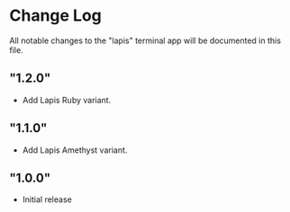# Change Log

All notable changes to the "lapis" terminal app will be documented in this file.

## "1.2.0"

- Add Lapis Ruby variant.

## "1.1.0"

- Add Lapis Amethyst variant.

## "1.0.0"

- Initial release
